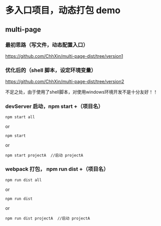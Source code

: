 # 多入口项目，动态打包 demo

## multi-page

### 最初思路（写文件，动态配置入口）

https://github.com/ChhXin/multi-page-dist/tree/version1

### 优化后的（shell 脚本，设定环境变量）

https://github.com/ChhXin/multi-page-dist/tree/version2

不足之处，由于使用了shell脚本，对使用windows环境开发不是十分友好！！

### devServer 启动，npm start +（项目名）

```
npm start all
```

or

```
npm start
```

or

```
npm start projectA  //启动 projectA
```

### webpack 打包， npm run dist +（项目名）

```
npm run dist all
```

or

```
npm run dist
```

or

```
npm run dist projectA  //启动 projectA
```
